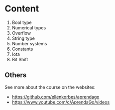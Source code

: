 # Content

1. Bool type
2. Numerical types
3. Overflow
4. String type
5. Number systems
6. Constants
7. Iota
8. Bit Shift

## Others

See more about the course on the websites:

- https://github.com/ellenkorbes/aprendago
- https://www.youtube.com/c/AprendaGo/videos
